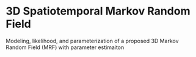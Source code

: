 # 3D Spatiotemporal Markov Random Field
Modeling, likelihood, and parameterization of a proposed 3D Markov Random Field (MRF) with parameter estimaiton
